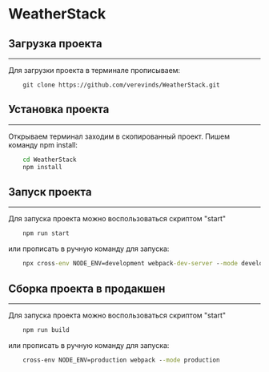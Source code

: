 # WeatherStack
## Загрузка проекта
____
Для загрузки проекта в терминале прописываем:
```git
    git clone https://github.com/verevinds/WeatherStack.git
```
## Установка проекта
____
Открываем терминал заходим в скопированный проект.
Пишем команду npm install:
```cmd
    cd WeatherStack
    npm install
```

## Запуск проекта
____
Для запуска проекта можно воспользоваться скриптом "start"
```cmd
    npm run start
```
или прописать в ручную команду для запуска:
```cmd
    npx cross-env NODE_ENV=development webpack-dev-server --mode development --open
```

## Сборка проекта в продакшен

____
Для запуска проекта можно воспользоваться скриптом "start"
```cmd
    npm run build
```
или прописать в ручную команду для запуска:
```cmd
    cross-env NODE_ENV=production webpack --mode production
```
